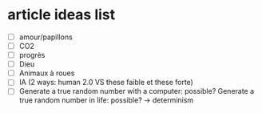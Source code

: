 # article ideas list

- [ ] amour/papillons
- [ ] CO2
- [ ] progrès
- [ ] Dieu
- [ ] Animaux à roues
- [ ] IA (2 ways: human 2.0 VS these faible et these forte)
- [ ] Generate a true random number with a computer: possible? Generate a true random number in life: possible? -> determinism